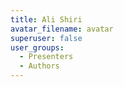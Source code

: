 ```yaml
---
title: Ali Shiri
avatar_filename: avatar
superuser: false
user_groups:
  - Presenters
  - Authors
---
```


